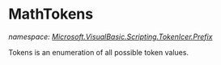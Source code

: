 ﻿# MathTokens
_namespace: <a href="#" onClick="load('/docs/Microsoft.VisualBasic.Scripting.TokenIcer.Prefix/index.md')">Microsoft.VisualBasic.Scripting.TokenIcer.Prefix</a>_

Tokens is an enumeration of all possible token values.




